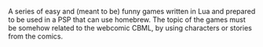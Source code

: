 A series of easy and (meant to be) funny games written in Lua and prepared to be used in a PSP that can use homebrew. The topic of the games must be somehow related to the webcomic CBML, by using characters or stories from the comics.